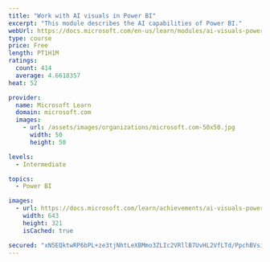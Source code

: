 ```yaml
---
title: "Work with AI visuals in Power BI"
excerpt: "This module describes the AI capabilities of Power BI."
webUrl: https://docs.microsoft.com/en-us/learn/modules/ai-visuals-power-bi/
type: course
price: Free
length: PT1H1M
ratings:
  count: 414
  average: 4.6618357
heat: 52

provider:
  name: Microsoft Learn
  domain: microsoft.com
  images:
    - url: /assets/images/organizations/microsoft.com-50x50.jpg
      width: 50
      height: 50

levels:
  - Intermediate

topics:
  - Power BI

images:
  - url: https://docs.microsoft.com/learn/achievements/ai-visuals-power-bi-social.png
    width: 643
    height: 321
    isCached: true

secured: "xN5EQktwRP6bPL+ze3tjNhtLeXBMmo3ZLIc2VRllB7UvHL2VfLTd/PpchBVsiXjqZoq5UT3fWZT7zXHlaONLPTwGFmdzsAV5YMy0UZmClQf54u7ekKcZgJsfgmSf8idJm/m5OU7i+mRInX5+8YHhJlCsIM/6qNrycpjwlU4QNRMQMK2HGdD1sTRn44JGC67i0ryBulS3mnmrQZBkwVNGs/vS04T+veCy9cDYaATOqwME2WNl6Q3jF44zXELbwODwTqPoSMY1lNtUKFvzHF7aCIaup8Nq9idkBBh5oXTxAOMVi6ogIY37OXJYODA8jU7x0MNGv1Vv2sqshdpsCDc1BSP44y4PULrYQ1gaWrM7UwJddMInmmziEYPEy50vmRxErV1tkNMnshLxJm7cV06nUpGzvbkWJeigjxvmHfe/ysE=;RlTEGsHvaA9FT4MVMNAoiA=="
---
```



